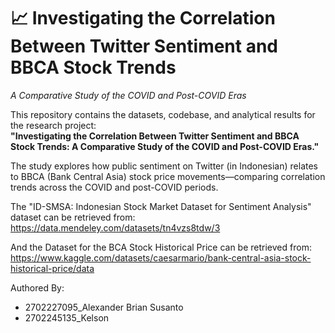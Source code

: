 # 📈 Investigating the Correlation Between Twitter Sentiment and BBCA Stock Trends  
_A Comparative Study of the COVID and Post-COVID Eras_

This repository contains the datasets, codebase, and analytical results for the research project:  
**"Investigating the Correlation Between Twitter Sentiment and BBCA Stock Trends: A Comparative Study of the COVID and Post-COVID Eras."**

The study explores how public sentiment on Twitter (in Indonesian) relates to BBCA (Bank Central Asia) stock price movements—comparing correlation trends across the COVID and post-COVID periods.

The "ID-SMSA: Indonesian Stock Market Dataset for Sentiment Analysis" dataset can be retrieved from: 
https://data.mendeley.com/datasets/tn4vzs8tdw/3

And the Dataset for the BCA Stock Historical Price can be retrieved from:  
https://www.kaggle.com/datasets/caesarmario/bank-central-asia-stock-historical-price/data

Authored By:
- 2702227095_Alexander Brian Susanto
- 2702245135_Kelson
